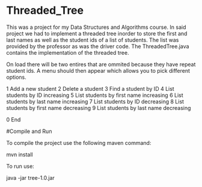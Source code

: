 # Threaded_Tree

This was a project for my Data Structures and Algorithms course.  In said project we had to implement a threaded tree inorder
to store the first and last names as well as the student ids of a list of students.  The list was provided by the professor 
as was the driver code.  The ThreadedTree.java contains the implementation of the threaded tree.

On load there will be two entires that are ommited because they have repeat student ids.  A menu should then appear which
allows you to pick different options.

1 Add a new student
 2 Delete a student
 3 Find a student by ID
 4 List students by ID increasing
 5 List students by first name increasing
 6 List students by last name increasing
 7 List students by ID decreasing
 8 List students by first name decreasing
 9 List students by last name decreasing
 
 0 End



#Compile and Run

To compile the project use the following maven command:

mvn install

To run use:

java -jar tree-1.0.jar
